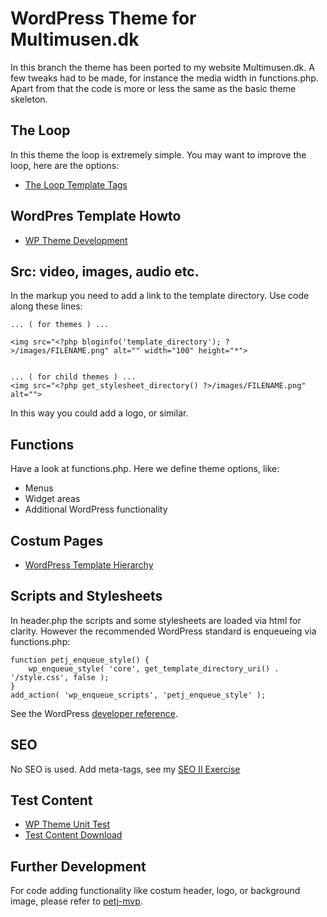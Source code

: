 # WordPress Theme for Multimusen.dk

In this branch the theme has been ported to my website Multimusen.dk. A few tweaks had to be made,
for instance the media width in functions.php. Apart from that the code is more or less the
same as the basic theme skeleton.

## The Loop

In this theme the loop is extremely simple. You may want to improve the loop, here are the options:

* [The Loop Template Tags](https://codex.wordpress.org/Template_Tags)

## WordPres Template Howto

* [WP Theme Development](https://codex.wordpress.org/Theme_Development)

## Src: video, images, audio etc.

In the markup you need to add a link to the template directory. Use code along these lines:

~~~~
... ( for themes ) ...

<img src="<?php bloginfo('template_directory'); ?>/images/FILENAME.png" alt="" width="100" height="*">


... ( for child themes ) ...
<img src="<?php get_stylesheet_directory() ?>/images/FILENAME.png" alt="">
~~~~

In this way you could add a logo, or similar.

## Functions

Have a look at functions.php. Here we define theme options, like:

* Menus
* Widget areas
* Additional WordPress functionality

## Costum Pages

* [WordPress Template Hierarchy](https://developer.wordpress.org/themes/basics/template-hierarchy/)

## Scripts and Stylesheets

In header.php the scripts and some stylesheets are loaded via html for clarity. However the recommended WordPress standard
is enqueueing via functions.php:

```
function petj_enqueue_style() {
	wp_enqueue_style( 'core', get_template_directory_uri() . '/style.css', false );
}
add_action( 'wp_enqueue_scripts', 'petj_enqueue_style' );
```

See the WordPress [developer reference](https://developer.wordpress.org/reference/functions/wp_enqueue_style/).

## SEO

No SEO is used. Add meta-tags, see my [SEO II Exercise](https://github.com/asathoor/SEO-II-exercise)

## Test Content

* [WP Theme Unit Test](https://codex.wordpress.org/Theme_Unit_Test)
* [Test Content Download](https://wpcom-themes.svn.automattic.com/demo/theme-unit-test-data.xml)

## Further Development

For code adding functionality like costum header, logo, or background image, please refer to [petj-mvp](https://github.com/asathoor/petj-mvp).


